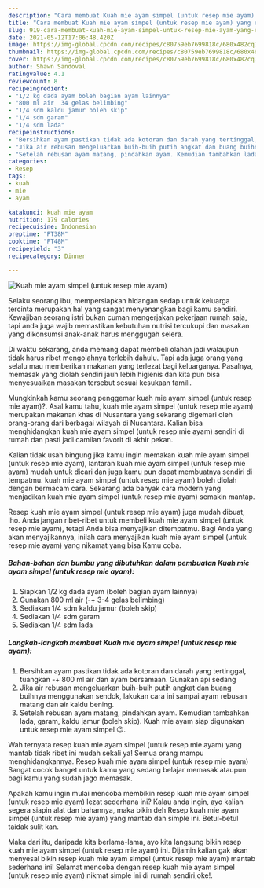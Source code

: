 ```yaml
---
description: "Cara membuat Kuah mie ayam simpel (untuk resep mie ayam) yang enak dan Mudah Dibuat"
title: "Cara membuat Kuah mie ayam simpel (untuk resep mie ayam) yang enak dan Mudah Dibuat"
slug: 919-cara-membuat-kuah-mie-ayam-simpel-untuk-resep-mie-ayam-yang-enak-dan-mudah-dibuat
date: 2021-05-12T17:06:48.420Z
image: https://img-global.cpcdn.com/recipes/c80759eb7699818c/680x482cq70/kuah-mie-ayam-simpel-untuk-resep-mie-ayam-foto-resep-utama.jpg
thumbnail: https://img-global.cpcdn.com/recipes/c80759eb7699818c/680x482cq70/kuah-mie-ayam-simpel-untuk-resep-mie-ayam-foto-resep-utama.jpg
cover: https://img-global.cpcdn.com/recipes/c80759eb7699818c/680x482cq70/kuah-mie-ayam-simpel-untuk-resep-mie-ayam-foto-resep-utama.jpg
author: Shawn Sandoval
ratingvalue: 4.1
reviewcount: 8
recipeingredient:
- "1/2 kg dada ayam boleh bagian ayam lainnya"
- "800 ml air  34 gelas belimbing"
- "1/4 sdm kaldu jamur boleh skip"
- "1/4 sdm garam"
- "1/4 sdm lada"
recipeinstructions:
- "Bersihkan ayam pastikan tidak ada kotoran dan darah yang tertinggal, tuangkan -+ 800 ml air dan ayam bersamaan. Gunakan api sedang"
- "Jika air rebusan mengeluarkan buih-buih putih angkat dan buang buihnya menggunakan sendok, lakukan cara ini sampai ayam rebusan matang dan air kaldu bening."
- "Setelah rebusan ayam matang, pindahkan ayam. Kemudian tambahkan lada, garam, kaldu jamur (boleh skip). Kuah mie ayam siap digunakan untuk resep mie ayam simpel 😉."
categories:
- Resep
tags:
- kuah
- mie
- ayam

katakunci: kuah mie ayam 
nutrition: 179 calories
recipecuisine: Indonesian
preptime: "PT38M"
cooktime: "PT48M"
recipeyield: "3"
recipecategory: Dinner

---
```



![Kuah mie ayam simpel (untuk resep mie ayam)](https://img-global.cpcdn.com/recipes/c80759eb7699818c/680x482cq70/kuah-mie-ayam-simpel-untuk-resep-mie-ayam-foto-resep-utama.jpg)

Selaku seorang ibu, mempersiapkan hidangan sedap untuk keluarga tercinta merupakan hal yang sangat menyenangkan bagi kamu sendiri. Kewajiban seorang istri bukan cuman mengerjakan pekerjaan rumah saja, tapi anda juga wajib memastikan kebutuhan nutrisi tercukupi dan masakan yang dikonsumsi anak-anak harus menggugah selera.

Di waktu  sekarang, anda memang dapat membeli olahan jadi walaupun tidak harus ribet mengolahnya terlebih dahulu. Tapi ada juga orang yang selalu mau memberikan makanan yang terlezat bagi keluarganya. Pasalnya, memasak yang diolah sendiri jauh lebih higienis dan kita pun bisa menyesuaikan masakan tersebut sesuai kesukaan famili. 



Mungkinkah kamu seorang penggemar kuah mie ayam simpel (untuk resep mie ayam)?. Asal kamu tahu, kuah mie ayam simpel (untuk resep mie ayam) merupakan makanan khas di Nusantara yang sekarang digemari oleh orang-orang dari berbagai wilayah di Nusantara. Kalian bisa menghidangkan kuah mie ayam simpel (untuk resep mie ayam) sendiri di rumah dan pasti jadi camilan favorit di akhir pekan.

Kalian tidak usah bingung jika kamu ingin memakan kuah mie ayam simpel (untuk resep mie ayam), lantaran kuah mie ayam simpel (untuk resep mie ayam) mudah untuk dicari dan juga kamu pun dapat membuatnya sendiri di tempatmu. kuah mie ayam simpel (untuk resep mie ayam) boleh diolah dengan bermacam cara. Sekarang ada banyak cara modern yang menjadikan kuah mie ayam simpel (untuk resep mie ayam) semakin mantap.

Resep kuah mie ayam simpel (untuk resep mie ayam) juga mudah dibuat, lho. Anda jangan ribet-ribet untuk membeli kuah mie ayam simpel (untuk resep mie ayam), tetapi Anda bisa menyajikan ditempatmu. Bagi Anda yang akan menyajikannya, inilah cara menyajikan kuah mie ayam simpel (untuk resep mie ayam) yang nikamat yang bisa Kamu coba.

<!--inarticleads1-->

##### Bahan-bahan dan bumbu yang dibutuhkan dalam pembuatan Kuah mie ayam simpel (untuk resep mie ayam):

1. Siapkan 1/2 kg dada ayam (boleh bagian ayam lainnya)
1. Gunakan 800 ml air (-+ 3-4 gelas belimbing)
1. Sediakan 1/4 sdm kaldu jamur (boleh skip)
1. Sediakan 1/4 sdm garam
1. Sediakan 1/4 sdm lada




<!--inarticleads2-->

##### Langkah-langkah membuat Kuah mie ayam simpel (untuk resep mie ayam):

1. Bersihkan ayam pastikan tidak ada kotoran dan darah yang tertinggal, tuangkan -+ 800 ml air dan ayam bersamaan. Gunakan api sedang
1. Jika air rebusan mengeluarkan buih-buih putih angkat dan buang buihnya menggunakan sendok, lakukan cara ini sampai ayam rebusan matang dan air kaldu bening.
1. Setelah rebusan ayam matang, pindahkan ayam. Kemudian tambahkan lada, garam, kaldu jamur (boleh skip). Kuah mie ayam siap digunakan untuk resep mie ayam simpel 😉.




Wah ternyata resep kuah mie ayam simpel (untuk resep mie ayam) yang mantab tidak ribet ini mudah sekali ya! Semua orang mampu menghidangkannya. Resep kuah mie ayam simpel (untuk resep mie ayam) Sangat cocok banget untuk kamu yang sedang belajar memasak ataupun bagi kamu yang sudah jago memasak.

Apakah kamu ingin mulai mencoba membikin resep kuah mie ayam simpel (untuk resep mie ayam) lezat sederhana ini? Kalau anda ingin, ayo kalian segera siapin alat dan bahannya, maka bikin deh Resep kuah mie ayam simpel (untuk resep mie ayam) yang mantab dan simple ini. Betul-betul taidak sulit kan. 

Maka dari itu, daripada kita berlama-lama, ayo kita langsung bikin resep kuah mie ayam simpel (untuk resep mie ayam) ini. Dijamin kalian gak akan menyesal bikin resep kuah mie ayam simpel (untuk resep mie ayam) mantab sederhana ini! Selamat mencoba dengan resep kuah mie ayam simpel (untuk resep mie ayam) nikmat simple ini di rumah sendiri,oke!.

